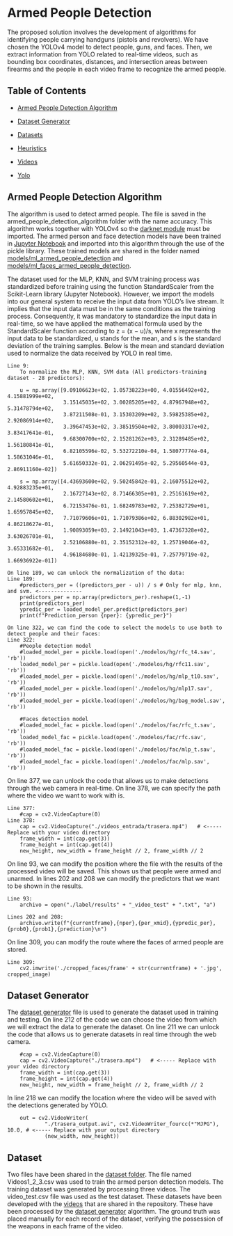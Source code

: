 # Armed People Detection
The proposed solution involves the development of algorithms for identifying people carrying handguns (pistols and revolvers). We have chosen the YOLOv4 model to detect people, guns,
and faces. Then, we extract information from YOLO related to real-time videos, such as bounding box coordinates, distances, and intersection areas between firearms and the people in each video frame to recognize the armed people.
## Table of Contents

* [Armed People Detection Algorithm](armed_people_detection_algorithm)

* [Dataset Generator](dataset_generator)

* [Datasets](datasets)

* [Heuristics](heuristics)

* [Videos](#Videos)

* [Yolo](#Yolo)

## Armed People Detection Algorithm
The algorithm is used to detect armed people. The file is saved in the armed_people_detection_algorithm folder with the name accuracy. This algorithm works together with YOLOv4 so the [darknet module](https://github.com/AlexeyAB/darknet) must be imported. The armed person and face detection models have been trained in [Jupyter Notebook](notebooks) and imported into this algorithm through the use of the pickle library. These trained models are shared in the folder named [models/ml_armed_people_detection](models/ml_armed_people_detection) and [models/ml_faces_armed_people_detection](models/ml_faces_armed_people_detection).

The dataset used for the MLP, KNN, and SVM training process was standardized before training using the function StandardScaler from the Scikit-Learn library (Jupyter Notebook). However, we import the models into our general system to receive the input data from YOLO’s live stream. It implies that the input data must be in the same conditions as the training process. Consequently, it was mandatory to standardize the input data in real-time, so we have applied the mathematical formula used by the StandardScaler function according to z = (x − u)/s, where x represents the input data to be standardized, u stands for the mean, and s is the standard deviation of the training samples. Below is the mean and standard deviation used to normalize the data received by YOLO in real time.

```
Line 9:
    To normalize the MLP, KNN, SVM data (All predictors-training dataset - 28 predictors):
    
    u = np.array([9.09106623e+02, 1.05738223e+00, 4.01556492e+02, 4.15881999e+02,
                  3.15145035e+02, 3.00285205e+02, 4.87967948e+02, 5.31478794e+02,
                  3.87211508e-01, 3.15303209e+02, 3.59825385e+02, 2.92086914e+02,
                  3.39647453e+02, 3.38519504e+02, 3.80003317e+02, 3.83417641e-01,
                  9.68300700e+02, 2.15281262e+03, 2.31289485e+02, 1.56180841e-01,
                  6.82105596e-02, 5.53272210e-04, 1.58077774e-04, 1.58631046e-01,
                  5.61650332e-01, 2.06291495e-02, 5.29560544e-03, 2.86911160e-02])
    
    s = np.array([4.43693600e+02, 9.50245842e-01, 2.16075512e+02, 4.92883235e+01,
                  2.16727143e+02, 8.71466305e+01, 2.25161619e+02, 2.14580602e+01,
                  6.72153476e-01, 1.68249783e+02, 7.25382729e+01, 1.65957845e+02,
                  7.71079606e+01, 1.71079386e+02, 6.88302982e+01, 4.86218627e-01,
                  1.90893059e+03, 2.14921043e+03, 1.47367328e+02, 3.63026701e-01,
                  2.52106880e-01, 2.35152312e-02, 1.25719046e-02, 3.65331682e-01,
                  4.96184680e-01, 1.42139325e-01, 7.25779719e-02, 1.66936922e-01])
```
```
On line 189, we can unlock the normalization of the data:
Line 189:
    #predictors_per = ((predictors_per - u)) / s # Only for mlp, knn, and svm. <--------------
    predictors_per = np.array(predictors_per).reshape(1,-1)
    print(predictors_per)
    ypredic_per = loaded_model_per.predict(predictors_per)
    print(f"Prediction_person {nper}: {ypredic_per}")
```

```
On line 322, we can find the code to select the models to use both to detect people and their faces:
Line 322:
    #People detection model
    #loaded_model_per = pickle.load(open('./modelos/hg/rfc_t4.sav', 'rb'))
    loaded_model_per = pickle.load(open('./modelos/hg/rfc11.sav', 'rb'))
    #loaded_model_per = pickle.load(open('./modelos/hg/mlp_t10.sav', 'rb'))
    #loaded_model_per = pickle.load(open('./modelos/hg/mlp17.sav', 'rb'))
    #loaded_model_per = pickle.load(open('./modelos/hg/bag_model.sav', 'rb'))
    
    #Faces detection model
    #loaded_model_fac = pickle.load(open('./modelos/fac/rfc_t.sav', 'rb'))
    loaded_model_fac = pickle.load(open('./modelos/fac/rfc.sav', 'rb'))
    #loaded_model_fac = pickle.load(open('./modelos/fac/mlp_t.sav', 'rb'))
    #loaded_model_fac = pickle.load(open('./modelos/fac/mlp.sav', 'rb'))
```
On line 377, we can unlock the code that allows us to make detections through the web camera in real-time. On line 378, we can specify the path where the video we want to work with is.
```
Line 377:
    #cap = cv2.VideoCapture(0)
Line 378:
    cap = cv2.VideoCapture("./videos_entrada/trasera.mp4")   # <----- Replace with your video directory
    frame_width = int(cap.get(3))
    frame_height = int(cap.get(4))
    new_height, new_width = frame_height // 2, frame_width // 2
```
On line 93, we can modify the position where the file with the results of the processed video will be saved. This shows us that people were armed and unarmed. In lines 202 and 208 we can modify the predictors that we want to be shown in the results.
```
Line 93:
    archivo = open("./label/results" + "_video_test" + ".txt", "a")
```
```
Lines 202 and 208:
    archivo.write(f"{currentframe},{nper},{per_xmid},{ypredic_per},{prob0},{prob1},{prediction}\n")
```
On line 309, you can modify the route where the faces of armed people are stored.
```
Line 309:
    cv2.imwrite('./cropped_faces/frame' + str(currentframe) + '.jpg', cropped_image)
```

## Dataset Generator
The [dataset generator](dataset_generator/dataset_generator.py) file is used to generate the dataset used in training and testing. On line 212 of the code we can choose the video from which we will extract the data to generate the dataset. On line 211 we can unlock the code that allows us to generate datasets in real time through the web camera.
```
    #cap = cv2.VideoCapture(0)
    cap = cv2.VideoCapture("./trasera.mp4")   # <----- Replace with your video directory
    frame_width = int(cap.get(3))
    frame_height = int(cap.get(4))
    new_height, new_width = frame_height // 2, frame_width // 2
```
In line 218 we can modify the location where the video will be saved with the detections generated by YOLO.
```
    out = cv2.VideoWriter(
            "./trasera_output.avi", cv2.VideoWriter_fourcc(*"MJPG"), 10.0, # <----- Replace with your output directory
            (new_width, new_height))
```
## Dataset 
Two files have been shared in the [dataset folder](datasets/armed_people_detection). The file named Videos1_2_3.csv was used to train the armed person detection models. The training dataset was generated by processing three videos. The video_test.csv file was used as the test dataset. These datasets have been developed with the [videos](videos) that are shared in the repository. These have been processed by the [dataset generator](dataset_generator) algorithm. The ground truth was placed manually for each record of the dataset, verifying the possession of the weapons in each frame of the video.
